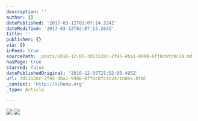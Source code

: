 ```yaml
---
description: ''
author: []
datePublished: '2017-03-12T02:07:14.324Z'
dateModified: '2017-03-12T02:07:13.264Z'
title: ''
publisher: {}
via: {}
inFeed: true
sourcePath: _posts/2016-12-05-3d13138c-2f45-4ba1-9988-6ff8cbfc9c24.md
hasPage: true
starred: false
datePublishedOriginal: '2016-12-05T21:52:00.495Z'
url: 3d13138c-2f45-4ba1-9988-6ff8cbfc9c24/index.html
_context: 'http://schema.org'
_type: Article

---
```

![](https://the-grid-user-content.s3-us-west-2.amazonaws.com/66668b6b-c271-4a87-b655-b1bbef14a7e7.jpg)
![](https://the-grid-user-content.s3-us-west-2.amazonaws.com/9bf419f2-40bd-480d-afe7-2dcfad349801.jpg)